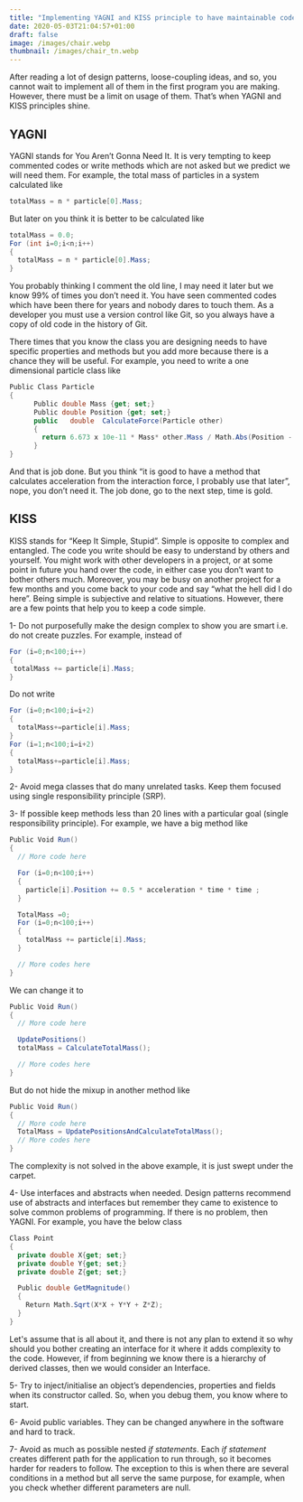 ```yaml
---
title: "Implementing YAGNI and KISS principle to have maintainable code"
date: 2020-05-03T21:04:57+01:00
draft: false
image: /images/chair.webp
thumbnail: /images/chair_tn.webp
---
```


After reading a lot of design patterns, loose-coupling ideas, and so, you cannot wait to implement all of them in the first program you are making. However, there must be a limit on usage of them. That’s when YAGNI and KISS principles shine.

## YAGNI

YAGNI stands for You Aren’t Gonna Need It. It is very tempting to keep commented codes or write methods which are not asked but we predict we will need them. For example, the total mass of particles in a system calculated like  

```c#
totalMass = n * particle[0].Mass;
```
But later on you think it is better to be calculated like

```c#
totalMass = 0.0;
For (int i=0;i<n;i++)
{
  totalMass = n * particle[0].Mass;
}
```

You probably thinking I comment the old line, I may need it later but we know 99%  of times you don’t need it. You have seen commented codes which have been there for years and nobody dares to touch them. As a developer you must use a version control like Git, so you always have a copy of old code in the history of Git.  

There times that you know the class you are designing needs to have specific properties and methods but you add more because there is a chance they will be useful. For example, you need to write a one dimensional particle class like

```c#
Public Class Particle
{
      Public double Mass {get; set;}
      Public double Position {get; set;}
      public   double  CalculateForce(Particle other)
      {
        return 6.673 x 10e-11 * Mass* other.Mass / Math.Abs(Position - other.Position)
      }
}
```

And that is job done. But you think “it is good to have a method that calculates acceleration from the interaction force, I probably use that later”, nope, you don’t need it. The job done, go to the next step, time is gold.

## KISS

KISS stands for “Keep It Simple, Stupid”. Simple is opposite to complex and entangled. The code you write should be easy to understand by others and yourself. You might work with other developers in a project, or at some point in future you hand over the code, in either case you don’t want to bother others much. Moreover, you may be busy on another project for a few months and you come back to your code and say “what the hell did I do here”. Being simple is subjective and relative to situations. However, there are a few points that help you to keep a code simple.

1-	Do not purposefully make the design complex to show you are smart i.e. do not create puzzles. For example, instead of

```c#
For (i=0;n<100;i++)
{
 totalMass += particle[i].Mass;
}
```

Do not write

```c#
For (i=0;n<100;i=i+2)
{
  totalMass+=particle[i].Mass;
}
For (i=1;n<100;i=i+2)
{
  totalMass+=particle[i].Mass;
}
```

2-	Avoid mega classes that do many unrelated tasks. Keep them focused using single responsibility principle (SRP).

3-	If possible keep methods less than 20 lines with a particular goal (single responsibility principle). For example, we have a big method like

```c#
Public Void Run()
{
  // More code here

  For (i=0;n<100;i++)
  {
    particle[i].Position += 0.5 * acceleration * time * time ;
  }

  TotalMass =0;
  For (i=0;n<100;i++)
  {
    totalMass += particle[i].Mass;
  }

  // More codes here
}
```

We can change it to

```c#
Public Void Run()
{
  // More code here

  UpdatePositions()
  totalMass = CalculateTotalMass();

  // More codes here
}
```

But do not hide the mixup in another method like

```c#
Public Void Run()
{
  // More code here
  TotalMass = UpdatePositionsAndCalculateTotalMass();
  // More codes here
}
```

The complexity is not solved in the above example, it is just swept under the carpet.

4-	Use interfaces and abstracts when needed. Design patterns recommend use of abstracts and interfaces but remember they came to existence to solve common problems of programming. If there is no problem, then YAGNI. For example, you have the below class

```c#
Class Point
{
  private double X{get; set;}
  private double Y{get; set;}
  private double Z{get; set;}

  Public double GetMagnitude()
  {
  	Return Math.Sqrt(X*X + Y*Y + Z*Z);
  }
}
```

Let's assume that is all about it, and there is not any plan to extend it so why should you bother creating an interface for it where it adds complexity to the code. However, if from beginning we know there is a hierarchy of derived classes, then we would consider an Interface.

5-	Try to inject/initialise an object’s dependencies, properties and fields when its constructor called.  So, when you debug them, you know where to start.

6-	Avoid public variables. They can be changed anywhere in the software and hard to track.

7-	Avoid as much as possible nested *if statements*. Each *if statement* creates different path for the application to run through, so it becomes harder for readers to follow. The exception to this is when there are several conditions in a method but all serve the same purpose, for example, when you check whether different parameters are null.
